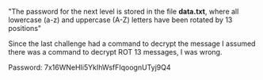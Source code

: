 "The password for the next level is stored in the file **data.txt**, where all lowercase (a-z) and uppercase (A-Z) letters have been rotated by 13 positions"

Since the last challenge had a command to decrypt the message I assumed there was a command to decrypt ROT 13 messages, I was wrong. 

Password: 7x16WNeHIi5YkIhWsfFIqoognUTyj9Q4
